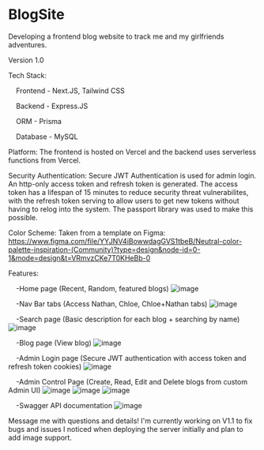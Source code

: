 # BlogSite
Developing a frontend blog website to track me and my girlfriends adventures. 

Version 1.0

Tech Stack:

&nbsp;&nbsp;&nbsp;&nbsp;Frontend - Next.JS, Tailwind CSS

&nbsp;&nbsp;&nbsp;&nbsp;Backend - Express.JS

&nbsp;&nbsp;&nbsp;&nbsp;ORM - Prisma

&nbsp;&nbsp;&nbsp;&nbsp;Database - MySQL

Platform:
The frontend is hosted on Vercel and the backend uses serverless functions from Vercel. 

Security Authentication:
Secure JWT Authentication is used for admin login. An http-only access token and refresh token is generated.
The access token has a lifespan of 15 minutes to reduce security threat vulnerabilites, with the refresh token serving to allow
users to get new tokens without having to relog into the system. The passport library was used to make this possible. 

Color Scheme:
Taken from a template on Figma: https://www.figma.com/file/YYJNV4iBowwdagGVS1tbeB/Neutral-color-palette-inspiration-(Community)?type=design&node-id=0-1&mode=design&t=VRmvzCKe7T0KHeBb-0

Features:
  
&nbsp;&nbsp;&nbsp;&nbsp;-Home page (Recent, Random, featured blogs)
![image](https://github.com/JBudiman00/BlogSite/assets/65978976/9467375d-ad63-493c-b0c9-055310d94e42)

&nbsp;&nbsp;&nbsp;&nbsp;-Nav Bar tabs (Access Nathan, Chloe, Chloe+Nathan tabs)
![image](https://github.com/JBudiman00/BlogSite/assets/65978976/084546fd-5dc7-46ba-a7ec-be9a8f70291f)


&nbsp;&nbsp;&nbsp;&nbsp;-Search page (Basic description for each blog + searching by name)
![image](https://github.com/JBudiman00/BlogSite/assets/65978976/99d8b8c3-bd44-403b-8f8f-55649579d068)

&nbsp;&nbsp;&nbsp;&nbsp;-Blog page (View blog)
![image](https://github.com/JBudiman00/BlogSite/assets/65978976/b8a5f470-d98b-4f23-b0da-dd1badde324c)

&nbsp;&nbsp;&nbsp;&nbsp;-Admin Login page (Secure JWT authentication with access token and refresh token cookies)
![image](https://github.com/JBudiman00/BlogSite/assets/65978976/cbf1cca5-2860-4132-9e2c-fad50555209b)


&nbsp;&nbsp;&nbsp;&nbsp;-Admin Control Page (Create, Read, Edit and Delete blogs from custom Admin UI)
![image](https://github.com/JBudiman00/BlogSite/assets/65978976/f3d79c91-6422-49f5-a32c-b3870c597d0b)
![image](https://github.com/JBudiman00/BlogSite/assets/65978976/1bb230d4-0376-4ef6-962b-cca55d426e42)
![image](https://github.com/JBudiman00/BlogSite/assets/65978976/ab4bdef9-54ad-4e4b-8c0f-96c75d3c83d9)


&nbsp;&nbsp;&nbsp;&nbsp;-Swagger API documentation 
![image](https://github.com/JBudiman00/BlogSite/assets/65978976/4732e95f-ac4b-42b4-96df-d181ce9b0f1d)

Message me with questions and details! I'm currently working on V1.1 to fix bugs and issues I noticed when deploying the server initially and plan to add image support. 
